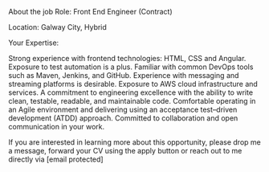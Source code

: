 About the job
Role: Front End Engineer (Contract)

Location: Galway City, Hybrid

Your Expertise: 

 Strong experience with frontend technologies: HTML, CSS and Angular.
 Exposure to test automation is a plus.
 Familiar with common DevOps tools such as Maven, Jenkins, and GitHub.
 Experience with messaging and streaming platforms is desirable.
 Exposure to AWS cloud infrastructure and services.
 A commitment to engineering excellence with the ability to write clean, testable, readable, and maintainable code.
 Comfortable operating in an Agile environment and delivering using an acceptance test–driven development (ATDD) approach.
 Committed to collaboration and open communication in your work.

If you are interested in learning more about this opportunity, please drop me a message, forward your CV using the apply button or reach out to me directly via [email protected]
